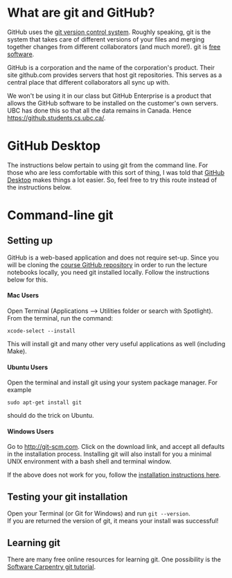 # What are git and GitHub?

GitHub uses the [git version control system](https://en.wikipedia.org/wiki/Git). Roughly speaking, git is the system that takes care of different versions of your files and merging together changes from different collaborators (and much more!). git is [free software](https://en.wikipedia.org/wiki/Free_software). 

GitHub is a corporation and the name of the corporation's product. Their site github.com provides servers that host git repositories. This serves as a central place that different collaborators all sync up with. 

We won't be using it in our class but GitHub Enterprise is a product that allows the GitHub software to be installed on the customer's own servers. UBC has done this so that all the data remains in Canada. Hence https://github.students.cs.ubc.ca/.

# GitHub Desktop

The instructions below pertain to using git from the command line. For those who are less comfortable with this sort of thing, I was told that [GitHub Desktop](https://desktop.github.com/) makes things a lot easier. So, feel free to try this route instead of the instructions below.

# Command-line git

## Setting up

GitHub is a web-based application and does not require set-up. Since you will be cloning the [course GitHub repository](https://github.com/UBC-CS/cpsc330-2024W1) in order to run the lecture notebooks locally, you need git installed locally. Follow the instructions below for this. 

#### Mac Users

Open Terminal (Applications –> Utilities folder or search with Spotlight). From the terminal, run the command:

```
xcode-select --install
```

This will install git and many other very useful applications as well (including Make).

#### Ubuntu Users

Open the terminal and install git using your system package manager. For example

```
sudo apt-get install git
```

should do the trick on Ubuntu.

#### Windows Users

Go to http://git-scm.com. Click on the download link, and accept all defaults in the installation process. 
Installing git will also install for you a minimal UNIX environment with a bash shell and terminal window. 


If the above does not work for you, follow the [installation instructions here](https://git-scm.com/book/en/v2/Getting-Started-Installing-Git).

## Testing your git installation

Open your Terminal (or Git for Windows) and run `git --version`.  
If you are returned the version of git, it means your install was successful!

## Learning git

There are many free online resources for learning git. One possibility is the [Software Carpentry git tutorial](https://swcarpentry.github.io/git-novice/). 
